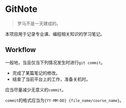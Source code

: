 # GitNote

> 罗马不是一天建成的。

本项目用于记录专业课、编程相关知识的学习笔记。

## Workflow

一般地，当且仅当下列情况发生时进行`git commit`。

- 完成了某篇笔记的修改。
- 结束了当前平台上的工作，准备关机时。

应当尽量减少无意义的`commit`。

`commit`的格式应当为`{YY-MM-DD} {file_name/course_name}`。
